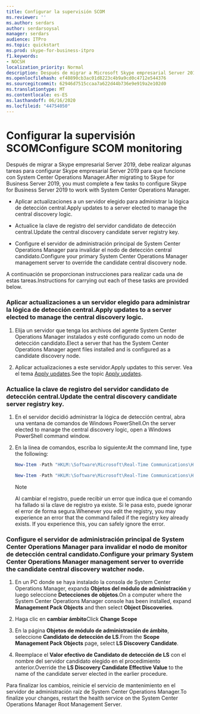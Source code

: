 ```yaml
---
title: Configurar la supervisión SCOM
ms.reviewer: ''
ms.author: serdars
author: serdarsoysal
manager: serdars
audience: ITPro
ms.topic: quickstart
ms.prod: skype-for-business-itpro
f1.keywords:
- NOCSH
localization_priority: Normal
description: Después de migrar a Microsoft Skype empresarial Server 2019, debe realizar algunas tareas para configurar Skype empresarial Server 2019 para que funcione con System Center Operations Manager.
ms.openlocfilehash: ef40890cb3ac01d8223c4b9a9cd0c4712e544376
ms.sourcegitcommit: 62946d7515ccaa7a622d44b736e9e919a2e102d0
ms.translationtype: MT
ms.contentlocale: es-ES
ms.lasthandoff: 06/16/2020
ms.locfileid: "44754050"
---
```

# <a name="configure-scom-monitoring"></a><span data-ttu-id="18e4b-103">Configurar la supervisión SCOM</span><span class="sxs-lookup"><span data-stu-id="18e4b-103">Configure SCOM monitoring</span></span>

<span data-ttu-id="18e4b-104">Después de migrar a Skype empresarial Server 2019, debe realizar algunas tareas para configurar Skype empresarial Server 2019 para que funcione con System Center Operations Manager.</span><span class="sxs-lookup"><span data-stu-id="18e4b-104">After migrating to Skype for Business Server 2019, you must complete a few tasks to configure Skype for Business Server 2019 to work with System Center Operations Manager.</span></span>
  
- <span data-ttu-id="18e4b-105">Aplicar actualizaciones a un servidor elegido para administrar la lógica de detección central.</span><span class="sxs-lookup"><span data-stu-id="18e4b-105">Apply updates to a server elected to manage the central discovery logic.</span></span>
    
- <span data-ttu-id="18e4b-106">Actualice la clave de registro del servidor candidato de detección central.</span><span class="sxs-lookup"><span data-stu-id="18e4b-106">Update the central discovery candidate server registry key.</span></span>
    
- <span data-ttu-id="18e4b-107">Configure el servidor de administración principal de System Center Operations Manager para invalidar el nodo de detección central candidato.</span><span class="sxs-lookup"><span data-stu-id="18e4b-107">Configure your primary System Center Operations Manager management server to override the candidate central discovery node.</span></span>
    
<span data-ttu-id="18e4b-108">A continuación se proporcionan instrucciones para realizar cada una de estas tareas.</span><span class="sxs-lookup"><span data-stu-id="18e4b-108">Instructions for carrying out each of these tasks are provided below.</span></span>
  
### <a name="apply-updates-to-a-server-elected-to-manage-the-central-discovery-logic"></a><span data-ttu-id="18e4b-109">Aplicar actualizaciones a un servidor elegido para administrar la lógica de detección central.</span><span class="sxs-lookup"><span data-stu-id="18e4b-109">Apply updates to a server elected to manage the central discovery logic.</span></span>

1. <span data-ttu-id="18e4b-110">Elija un servidor que tenga los archivos del agente System Center Operations Manager instalados y esté configurado como un nodo de detección candidato.</span><span class="sxs-lookup"><span data-stu-id="18e4b-110">Elect a server that has the System Center Operations Manager agent files installed and is configured as a candidate discovery node.</span></span> 
    
2. <span data-ttu-id="18e4b-111">Aplicar actualizaciones a este servidor.</span><span class="sxs-lookup"><span data-stu-id="18e4b-111">Apply updates to this server.</span></span> <span data-ttu-id="18e4b-112">Vea el tema [Apply updates](apply-updates.md).</span><span class="sxs-lookup"><span data-stu-id="18e4b-112">See the topic [Apply updates](apply-updates.md).</span></span>
    
### <a name="update-the-central-discovery-candidate-server-registry-key"></a><span data-ttu-id="18e4b-113">Actualice la clave de registro del servidor candidato de detección central.</span><span class="sxs-lookup"><span data-stu-id="18e4b-113">Update the central discovery candidate server registry key.</span></span>

1. <span data-ttu-id="18e4b-114">En el servidor decidió administrar la lógica de detección central, abra una ventana de comandos de Windows PowerShell.</span><span class="sxs-lookup"><span data-stu-id="18e4b-114">On the server elected to manage the central discovery logic, open a Windows PowerShell command window.</span></span> 
    
2. <span data-ttu-id="18e4b-115">En la línea de comandos, escriba lo siguiente:</span><span class="sxs-lookup"><span data-stu-id="18e4b-115">At the command line, type the following:</span></span>
    
   ```PowerShell
   New-Item -Path "HKLM:\Software\Microsoft\Real-Time Communications\Health"
   ```

   ```PowerShell
   New-Item -Path "HKLM:\Software\Microsoft\Real-Time Communications\Health\CentralDiscoveryCandidate"
   ```

    > [!NOTE]
    > <span data-ttu-id="18e4b-p102">Al cambiar el registro, puede recibir un error que indica que el comando ha fallado si la clave de registro ya existe. Si le pasa esto, puede ignorar el error de forma segura.</span><span class="sxs-lookup"><span data-stu-id="18e4b-p102">Whenever you edit the registry, you may experience an error that the command failed if the registry key already exists. If you experience this, you can safely ignore the error.</span></span> 
  
### <a name="configure-your-primary-system-center-operations-manager-management-server-to-override-the-candidate-central-discovery-watcher-node"></a><span data-ttu-id="18e4b-118">Configure el servidor de administración principal de System Center Operations Manager para invalidar el nodo de monitor de detección central candidato.</span><span class="sxs-lookup"><span data-stu-id="18e4b-118">Configure your primary System Center Operations Manager management server to override the candidate central discovery watcher node.</span></span>

1. <span data-ttu-id="18e4b-119">En un PC donde se haya instalado la consola de System Center Operations Manager, expanda **Objetos del módulo de administración** y luego seleccione **Detecciones de objetos**.</span><span class="sxs-lookup"><span data-stu-id="18e4b-119">On a computer where the System Center Operations Manager console has been installed, expand **Management Pack Objects** and then select **Object Discoveries**.</span></span>
    
2. <span data-ttu-id="18e4b-120">Haga clic en **cambiar ámbito**</span><span class="sxs-lookup"><span data-stu-id="18e4b-120">Click **Change Scope**</span></span>
    
3. <span data-ttu-id="18e4b-121">En la página **Objetos de módulo de administración de ámbito**, seleccione **Candidato de detección de LS**.</span><span class="sxs-lookup"><span data-stu-id="18e4b-121">From the **Scope Management Pack Objects** page, select **LS Discovery Candidate**.</span></span>
    
4. <span data-ttu-id="18e4b-122">Reemplace el **Valor efectivo de Candidato de detección de LS** con el nombre del servidor candidato elegido en el procedimiento anterior.</span><span class="sxs-lookup"><span data-stu-id="18e4b-122">Override the **LS Discovery Candidate Effective Value** to the name of the candidate server elected in the earlier procedure.</span></span> 
    
<span data-ttu-id="18e4b-123">Para finalizar los cambios, reinicie el servicio de mantenimiento en el servidor de administración raíz de System Center Operations Manager.</span><span class="sxs-lookup"><span data-stu-id="18e4b-123">To finalize your changes, restart the health service on the System Center Operations Manager Root Management Server.</span></span>
  

